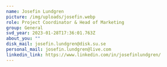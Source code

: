 ```yaml
---
name: Josefin Lundgren
picture: /img/uploads/josefin.webp
role: Project Coordinator & Head of Marketing
group: General
svd_year: 2023-01-28T17:36:01.763Z
about_you: ""
disk_mail: josefin.lundgren@disk.su.se
personal_mail: josefin.lundgren@live.com
linkedin_link: https://www.linkedin.com/in/josefinlundgren/
---
```

